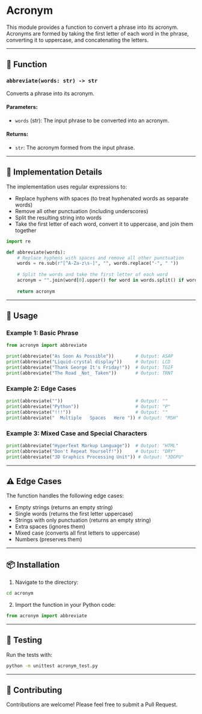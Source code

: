 # Acronym

This module provides a function to convert a phrase into its acronym. Acronyms are formed by taking the first letter of each word in the phrase, converting it to uppercase, and concatenating the letters.

---

## 📝 Function

### `abbreviate(words: str) -> str`
Converts a phrase into its acronym.

#### Parameters:
- `words` (str): The input phrase to be converted into an acronym.

#### Returns:
- `str`: The acronym formed from the input phrase.

---

## 🧩 Implementation Details

The implementation uses regular expressions to:
- Replace hyphens with spaces (to treat hyphenated words as separate words)
- Remove all other punctuation (including underscores)
- Split the resulting string into words
- Take the first letter of each word, convert it to uppercase, and join them together

```python
import re

def abbreviate(words):
    # Replace hyphens with spaces and remove all other punctuation
    words = re.sub(r"[^A-Za-z\s-]", "", words.replace("-", " "))
    
    # Split the words and take the first letter of each word
    acronym = "".join(word[0].upper() for word in words.split() if word)
    
    return acronym
```

---

## 🚀 Usage

### Example 1: Basic Phrase
```python
from acronym import abbreviate

print(abbreviate("As Soon As Possible"))        # Output: ASAP
print(abbreviate("Liquid-crystal display"))     # Output: LCD
print(abbreviate("Thank George It's Friday!"))  # Output: TGIF
print(abbreviate("The Road _Not_ Taken"))       # Output: TRNT
```

### Example 2: Edge Cases
```python
print(abbreviate(""))                           # Output: ""
print(abbreviate("Python"))                     # Output: "P"
print(abbreviate("!!!"))                        # Output: ""
print(abbreviate("  Multiple   Spaces   Here ")) # Output: "MSH"
```

### Example 3: Mixed Case and Special Characters
```python
print(abbreviate("HyperText Markup Language"))  # Output: "HTML"
print(abbreviate("Don't Repeat Yourself!"))     # Output: "DRY"
print(abbreviate("3D Graphics Processing Unit")) # Output: "3DGPU"
```

---

## ⚠️ Edge Cases

The function handles the following edge cases:
- Empty strings (returns an empty string)
- Single words (returns the first letter uppercase)
- Strings with only punctuation (returns an empty string)
- Extra spaces (ignores them)
- Mixed case (converts all first letters to uppercase)
- Numbers (preserves them)

---

## 📦 Installation


1. Navigate to the directory:
```bash
cd acronym
```

2. Import the function in your Python code:
```python
from acronym import abbreviate
```

---

## 🧪 Testing

Run the tests with:
```bash
python -m unittest acronym_test.py
```

---

## 🤝 Contributing

Contributions are welcome! Please feel free to submit a Pull Request.
